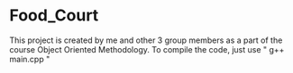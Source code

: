 # Food_Court
This project is created by me and other 3 group members as a part of the course Object Oriented Methodology.
To compile the code, just use " g++ main.cpp " 
